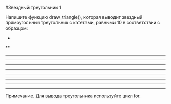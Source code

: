#Звездный треугольник 1

Напишите функцию draw_triangle(), которая выводит звездный прямоугольный треугольник с катетами, равными 10 в соответствии с образцом:

*
**
***
****
*****
******
*******
********
*********
**********

Примечание. Для вывода треугольника используйте цикл for.  